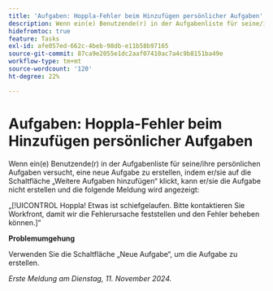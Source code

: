 ```yaml
---
title: 'Aufgaben: Hoppla-Fehler beim Hinzufügen persönlicher Aufgaben'
description: Wenn ein(e) Benutzende(r) in der Aufgabenliste für seine/ihre persönlichen Aufgaben versucht, eine neue Aufgabe zu erstellen, indem er/sie auf die Schaltfläche „Weitere Aufgaben hinzufügen“ klickt, kann er/sie die Aufgabe nicht erstellen und eine Fehlermeldung wird angezeigt. Eine Problemumgehung ist verfügbar.
hidefromtoc: true
feature: Tasks
exl-id: afe057ed-662c-4beb-98db-e11b58b97165
source-git-commit: 87ca9e2055e1dc2aaf07410ac7a4c9b8151ba49e
workflow-type: tm+mt
source-wordcount: '120'
ht-degree: 22%

---
```


# Aufgaben: Hoppla-Fehler beim Hinzufügen persönlicher Aufgaben

Wenn ein(e) Benutzende(r) in der Aufgabenliste für seine/ihre persönlichen Aufgaben versucht, eine neue Aufgabe zu erstellen, indem er/sie auf die Schaltfläche „Weitere Aufgaben hinzufügen“ klickt, kann er/sie die Aufgabe nicht erstellen und die folgende Meldung wird angezeigt:

„[!UICONTROL Hoppla! Etwas ist schiefgelaufen. Bitte kontaktieren Sie Workfront, damit wir die Fehlerursache feststellen und den Fehler beheben können.]“

**Problemumgehung**

Verwenden Sie die Schaltfläche „Neue Aufgabe“, um die Aufgabe zu erstellen.

_Erste Meldung am Dienstag, 11. November 2024._
